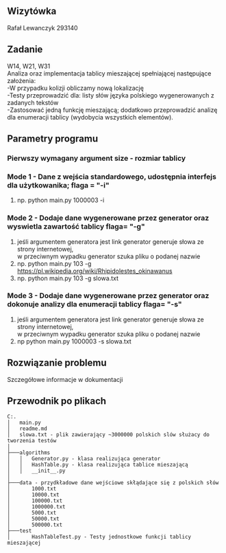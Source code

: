 ## Wizytówka
Rafał Lewanczyk
293140
## Zadanie
W14, W21, W31\
Analiza oraz implementacja tablicy mieszającej spełniającej następujące założenia:\
    -W przypadku kolizji obliczamy nową lokalizację\
    -Testy przeprowadzić dla: listy słów języka polskiego wygenerowanych z zadanych tekstów\
    -Zastosować jedną funkcję mieszającą; dodatkowo przeprowadzić analizę dla enumeracji tablicy (wydobycia wszystkich elementów).
## Parametry programu
### Pierwszy wymagany argument size - rozmiar tablicy
### Mode 1 - Dane z wejścia standardowego, udostępnia interfejs dla użytkowanika; flaga = "-i"
1. np. python main.py 1000003 -i
### Mode 2 - Dodaje dane wygenerowane przez generator oraz wyswietla zawartość tablicy flaga= "-g"
1. jeśli argumentem generatora jest link generator generuje słowa ze strony internetowej,\
w przeciwnym wypadku generator szuka pliku o podanej nazwie
2. np. python main.py 103 -g https://pl.wikipedia.org/wiki/Rhipidolestes_okinawanus
3. np. python main.py 103 -g slowa.txt 
### Mode 3 - Dodaje dane wygenerowane przez generator oraz dokonuje analizy dla enumeracji tablicy flaga= "-s"
1. jeśli argumentem generatora jest link generator generuje słowa ze strony internetowej,\
w przeciwnym wypadku generator szuka pliku o podanej nazwie
2. np python main.py 1000003 -s slowa.txt

## Rozwiązanie problemu
Szczegółowe informacje w dokumentacji

## Przewodnik po plikach
```
C:.
│   main.py
│   readme.md
│   slowa.txt - plik zawierający ~3000000 polskich slów służacy do tworzenia testów
│
├───algorithms
│   │   Generator.py - klasa realizująca generator
│   │   HashTable.py - klasa realizująca tablice mieszającą
│   │   __init__.py
│
├───data - przydkładowe dane wejściowe skłądające się z polskich słów
│       1000.txt
│       10000.txt
│       100000.txt
│       1000000.txt
│       5000.txt
│       50000.txt
│       500000.txt
├───test
│       HashTableTest.py - Testy jednostkowe funkcji tablicy mieszającej
```
